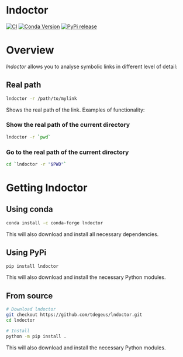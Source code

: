 # lndoctor

[![CI](https://github.com/tdegeus/lndoctor/workflows/CI/badge.svg)](https://github.com/tdegeus/lndoctor/actions)
[![Conda Version](https://img.shields.io/conda/vn/conda-forge/lndoctor.svg)](https://anaconda.org/conda-forge/lndoctor)
[![PyPi release](https://img.shields.io/pypi/v/lndoctor.svg)](https://pypi.org/project/lndoctor/)

# Overview

*lndoctor* allows you to analyse symbolic links in different level of detail:

## Real path

```bash
lndoctor -r /path/to/mylink
``` 

Shows the real path of the link. 
Examples of functionality:

### Show the real path of the current directory

```bash
lndoctor -r `pwd`
```

### Go to the real path of the current directory

```bash
cd `lndoctor -r "$PWD"`
```

# Getting lndoctor

## Using conda

```bash
conda install -c conda-forge lndoctor
```

This will also download and install all necessary dependencies.

## Using PyPi

```bash
pip install lndoctor
```

This will also download and install the necessary Python modules.

## From source

```bash
# Download lndoctor
git checkout https://github.com/tdegeus/lndoctor.git
cd lndoctor

# Install
python -m pip install .
```

This will also download and install the necessary Python modules.
